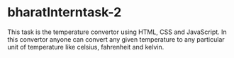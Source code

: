 # bharatInterntask-2
This task is the temperature convertor using HTML, CSS and JavaScript.
In this convertor anyone can convert any given temperature to any particular unit of temperature like celsius, fahrenheit and kelvin.
